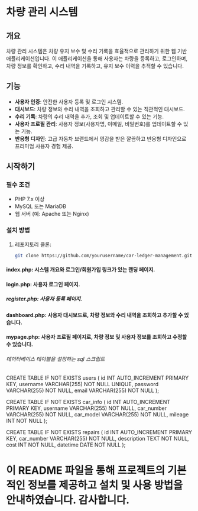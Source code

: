 # 차량 관리 시스템

## 개요

차량 관리 시스템은 차량 유지 보수 및 수리 기록을 효율적으로 관리하기 위한 웹 기반 애플리케이션입니다. 이 애플리케이션을 통해 사용자는 차량을 등록하고, 로그인하며, 차량 정보를 확인하고, 수리 내역을 기록하고, 유지 보수 이력을 추적할 수 있습니다.

## 기능

- **사용자 인증**: 안전한 사용자 등록 및 로그인 시스템.
- **대시보드**: 차량 정보와 수리 내역을 조회하고 관리할 수 있는 직관적인 대시보드.
- **수리 기록**: 차량의 수리 내역을 추가, 조회 및 업데이트할 수 있는 기능.
- **사용자 프로필 관리**: 사용자 정보(사용자명, 이메일, 비밀번호)를 업데이트할 수 있는 기능.
- **반응형 디자인**: 고급 자동차 브랜드에서 영감을 받은 깔끔하고 반응형 디자인으로 프리미엄 사용자 경험 제공.

## 시작하기

### 필수 조건

- PHP 7.x 이상
- MySQL 또는 MariaDB
- 웹 서버 (예: Apache 또는 Nginx)

### 설치 방법

1. 레포지토리 클론:
   ```sh
   git clone https://github.com/yourusername/car-ledger-management.git

#### index.php: 시스템 개요와 로그인/회원가입 링크가 있는 랜딩 페이지.
#### login.php: 사용자 로그인 페이지.
##### register.php: 사용자 등록 페이지.
#### dashboard.php: 사용자 대시보드로, 차량 정보와 수리 내역을 조회하고 추가할 수 있습니다.
#### mypage.php: 사용자 프로필 페이지로, 차량 정보 및 사용자 정보를 조회하고 수정할 수 있습니다.

###### 데이터베이스 테이블을 설정하는 sql 스크립트
CREATE TABLE IF NOT EXISTS users (
    id INT AUTO_INCREMENT PRIMARY KEY,
    username VARCHAR(255) NOT NULL UNIQUE,
    password VARCHAR(255) NOT NULL,
    email VARCHAR(255) NOT NULL
);

CREATE TABLE IF NOT EXISTS car_info (
    id INT AUTO_INCREMENT PRIMARY KEY,
    username VARCHAR(255) NOT NULL,
    car_number VARCHAR(255) NOT NULL,
    car_model VARCHAR(255) NOT NULL,
    mileage INT NOT NULL
);

CREATE TABLE IF NOT EXISTS repairs (
    id INT AUTO_INCREMENT PRIMARY KEY,
    car_number VARCHAR(255) NOT NULL,
    description TEXT NOT NULL,
    cost INT NOT NULL,
    datetime DATE NOT NULL
);

# 이 README 파일을 통해 프로젝트의 기본적인 정보를 제공하고 설치 및 사용 방법을 안내하였습니다. 감사합니다.
